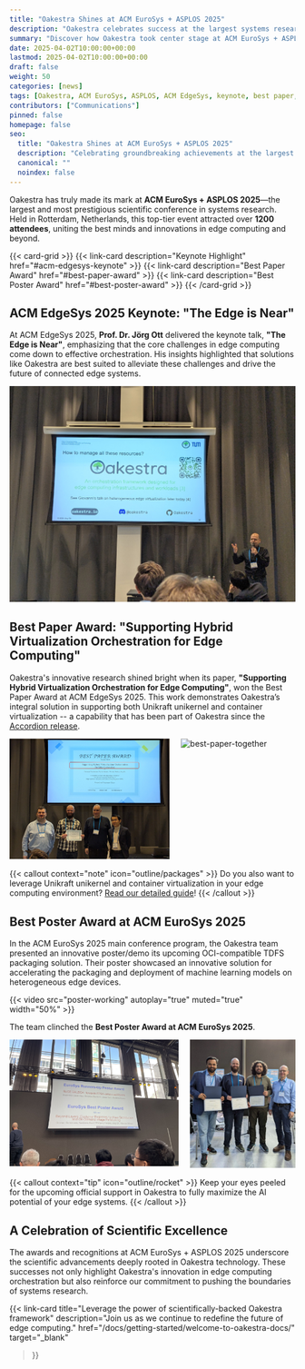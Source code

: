 ```yaml
---
title: "Oakestra Shines at ACM EuroSys + ASPLOS 2025"
description: "Oakestra celebrates success at the largest systems research conference with a landmark keynote, best paper award, and best poster award."
summary: "Discover how Oakestra took center stage at ACM EuroSys + ASPLOS 2025 in Rotterdam, Netherlands, with multiple awards and groundbreaking insights into edge computing orchestration."
date: 2025-04-02T10:00:00+00:00
lastmod: 2025-04-02T10:00:00+00:00
draft: false
weight: 50
categories: [news]
tags: [Oakestra, ACM EuroSys, ASPLOS, ACM EdgeSys, keynote, best paper, best poster, edge computing, systems research]
contributors: ["Communications"]
pinned: false
homepage: false
seo:
  title: "Oakestra Shines at ACM EuroSys + ASPLOS 2025"
  description: "Celebrating groundbreaking achievements at the largest scientific conference in systems research."
  canonical: ""
  noindex: false
---
```


Oakestra has truly made its mark at **ACM EuroSys + ASPLOS 2025**—the largest and most prestigious scientific conference in systems research. Held in Rotterdam, Netherlands, this top-tier event attracted over **1200 attendees**, uniting the best minds and innovations in edge computing and beyond.

{{< card-grid >}}
{{< link-card description="Keynote Highlight" href="#acm-edgesys-keynote" >}}
{{< link-card description="Best Paper Award" href="#best-paper-award" >}}
{{< link-card description="Best Poster Award" href="#best-poster-award" >}}
{{< /card-grid >}}

## ACM EdgeSys 2025 Keynote: "The Edge is Near"

At ACM EdgeSys 2025, **Prof. Dr. Jörg Ott** delivered the keynote talk, **"The Edge is Near"**, emphasizing that the core challenges in edge computing come down to effective orchestration. His insights highlighted that solutions like Oakestra are best suited to alleviate these challenges and drive the future of connected edge systems.

![Keynote Talk](oakestra-keynote.jpg)

## Best Paper Award: "Supporting Hybrid Virtualization Orchestration for Edge Computing"

Oakestra's innovative research shined bright when its paper, **"Supporting Hybrid Virtualization Orchestration for Edge Computing"**, won the Best Paper Award at ACM EdgeSys 2025. This work demonstrates Oakestra’s integral solution in supporting both Unikraft unikernel and container virtualization -- a capability that has been part of Oakestra since the [Accordion release](/blog/oakestra-releases-v0.4.301-accordion/).

<div style="display: flex; gap: 20px;">
  <div style="flex: 1.4;">
    <img src="best-paper-award.jpg" alt="best-paper-announcement" style="width: 100%;">
  </div>
  <div style="flex: 1;">
    <img src="best-paper-together.png" alt="best-paper-together" style="width: 100%;">
  </div>
</div>

{{< callout context="note" icon="outline/packages" >}}
Do you also want to leverage Unikraft unikernel and container virtualization in your edge computing environment? [Read our detailed guide](/docs/manuals/execution-runtimes/unikernel-deployment/)!
{{< /callout >}}

## Best Poster Award at ACM EuroSys 2025

In the ACM EuroSys 2025 main conference program, the Oakestra team presented an innovative poster/demo its upcoming OCI-compatible TDFS packaging solution. Their poster showcased an innovative solution for accelerating the packaging and deployment of machine learning models on heterogeneous edge devices.

{{< video src="poster-working" autoplay="true" muted="true" width="50%" >}}

The team clinched the **Best Poster Award at ACM EuroSys 2025**. 

<div style="display: flex; gap: 20px;">
  <div style="flex: 1.6;">
    <img src="best-poster-announcement.jpg" alt="best-poster-announcement" style="width: 150%;">
  </div>
  <div style="flex: 1;">
    <img src="best-poster-together.jpeg" alt="best-poster-together" style="width: 100%;">
  </div>
</div>

{{< callout context="tip" icon="outline/rocket" >}}
Keep your eyes peeled for the upcoming official support in Oakestra to fully maximize the AI potential of your edge systems.
{{< /callout >}}

## A Celebration of Scientific Excellence

The awards and recognitions at ACM EuroSys + ASPLOS 2025 underscore the scientific advancements deeply rooted in Oakestra technology. These successes not only highlight Oakestra's innovation in edge computing orchestration but also reinforce our commitment to pushing the boundaries of systems research.

{{< link-card
  title="Leverage the power of scientifically-backed Oakestra framework"
  description="Join us as we continue to redefine the future of edge computing."
  href="/docs/getting-started/welcome-to-oakestra-docs/"
  target="_blank"
>}}